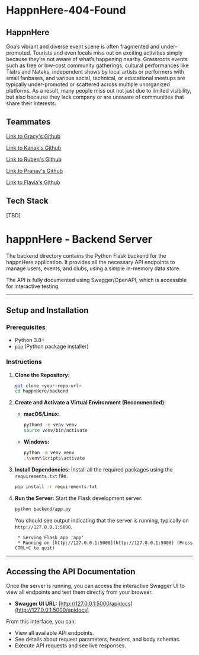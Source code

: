 # HappnHere-404-Found

## HappnHere

Goa’s vibrant and diverse event scene is often fragmented and under-promoted. Tourists and even locals miss out on exciting activities simply because they’re not aware of what’s happening nearby. Grassroots events such as free or low-cost community gatherings, cultural performances like Tiatrs and Nataks, independent shows by local artists or performers with small fanbases, and various social, technical, or educational meetups are typically under-promoted or scattered across multiple unorganized platforms. As a result, many people miss out not just due to limited visibility, but also because they lack company or are unaware of communities that share their interests.

## Teammates

[Link to Gracy's Github](https://github.com/gracyntaxx)

[Link to Kanak's Github](https://github.com/Labreo)

[Link to Ruben's Github](https://github.com/Rub3n404)

[Link to Pranav's Github](https://github.com/pranavbhat55)

[Link to Flavia's Github](https://github.com/flavia2706)

## Tech Stack

[TBD]

# happnHere - Backend Server

The backend directory contains the Python Flask backend for the happnHere application. It provides all the necessary API endpoints to manage users, events, and clubs, using a simple in-memory data store.

The API is fully documented using Swagger/OpenAPI, which is accessible for interactive testing.

---

## **Setup and Installation**

### **Prerequisites**
- Python 3.8+
- `pip` (Python package installer)

### **Instructions**

1.  **Clone the Repository:**
    ```bash
    git clone <your-repo-url>
    cd happnHere/backend
    ```

2.  **Create and Activate a Virtual Environment (Recommended):**
    - **macOS/Linux:**
      ```bash
      python3 -m venv venv
      source venv/bin/activate
      ```
    - **Windows:**
      ```bash
      python -m venv venv
      .\venv\Scripts\activate
      ```

3.  **Install Dependencies:**
    Install all the required packages using the `requirements.txt` file.
    ```bash
    pip install -r requirements.txt
    ```

4.  **Run the Server:**
    Start the Flask development server.
    ```bash
    python backend/app.py
    ```

    You should see output indicating that the server is running, typically on `http://127.0.0.1:5000`.

    ```
     * Serving Flask app 'app'
     * Running on [http://127.0.0.1:5000](http://127.0.0.1:5000) (Press CTRL+C to quit)
    ```

---

## **Accessing the API Documentation**

Once the server is running, you can access the interactive Swagger UI to view all endpoints and test them directly from your browser.

-   **Swagger UI URL:** [http://127.0.0.1:5000/apidocs](http://127.0.0.1:5000/apidocs)



From this interface, you can:
-   View all available API endpoints.
-   See details about request parameters, headers, and body schemas.
-   Execute API requests and see live responses.


